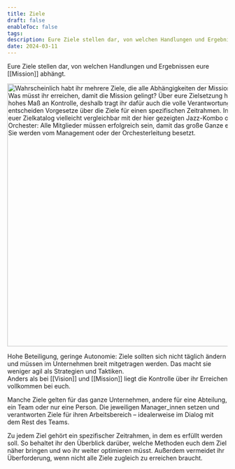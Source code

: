 ```yaml
---
title: Ziele
draft: false
enableToc: false
tags: 
description: Eure Ziele stellen dar, von welchen Handlungen und Ergebnissen eure Mission abhängt. Zu jedem Ziel gehört ein spezifischer Zeitrahmen, in dem es erfüllt werden soll.
date: 2024-03-11
---
```

Eure Ziele stellen dar, von welchen Handlungen und Ergebnissen eure [[Mission]] abhängt.

<img class="image-c3dd440 cc-img" src="https://from-scratch.net/wp-content/uploads/2024/03/Ziele.webp" width="600" srcset="https://from-scratch.net/wp-content/uploads/2024/03/Ziele.webp 600w, https://from-scratch.net/wp-content/uploads/2024/03/Ziele-300.webp 300w, https://from-scratch.net/wp-content/uploads/2024/03/Ziele-150.webp 150w" sizes="(max-width: 600px) 100vw, 600px" alt="Wahrscheinlich habt ihr mehrere Ziele, die alle Abhängigkeiten der Mission abbilden: Was müsst ihr erreichen, damit die Mission gelingt? Über eure Zielsetzung habt ihr ein hohes Maß an Kontrolle, deshalb tragt ihr dafür auch die volle Verantwortung. In der Regel entscheiden Vorgesetze über die Ziele für einen spezifischen Zeitrahmen. Insofern ist euer Zielkatalog vielleicht vergleichbar mit der hier gezeigten Jazz-Kombo oder einem Orchester: Alle Mitglieder müssen erfolgreich sein, damit das große Ganze ein Hit wird. Sie werden vom Management oder der Orchesterleitung besetzt." data-cc-comp="component-ccd3a4e"> <figcaption>Hohe Beteiligung, geringe Autonomie: Ziele sollten sich nicht täglich ändern und müssen im Unternehmen breit mitgetragen werden. Das macht sie weniger agil als Strategien und Taktiken.</figcaption> 
Anders als bei [[Vision]] und [[Mission]] liegt die Kontrolle über ihr Erreichen vollkommen bei euch.

Manche Ziele gelten für das ganze Unternehmen, andere für eine Abteilung, ein Team oder nur eine Person. Die jeweiligen Manager_innen setzen und verantworten Ziele für ihren Arbeitsbereich – idealerweise im Dialog mit dem Rest des Teams.

Zu jedem Ziel gehört ein spezifischer Zeitrahmen, in dem es erfüllt werden soll. So behaltet ihr den Überblick darüber, welche Methoden euch dem Ziel näher bringen und wo ihr weiter optimieren müsst. Außerdem vermeidet ihr Überforderung, wenn nicht alle Ziele zugleich zu erreichen braucht.
